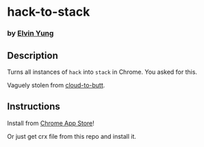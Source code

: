 # hack-to-stack
### by [Elvin Yung](https://github.com/elvinyung)

## Description
Turns all instances of `hack` into `stack` in Chrome. You asked for this.

Vaguely stolen from [cloud-to-butt](https://github.com/panicsteve/cloud-to-butt).

## Instructions
Install from [Chrome App Store](https://chrome.google.com/webstore/detail/hack-to-stack/akigalajcdgbiphkpdpfoiikdhbhfend)!

Or just get crx file from this repo and install it.